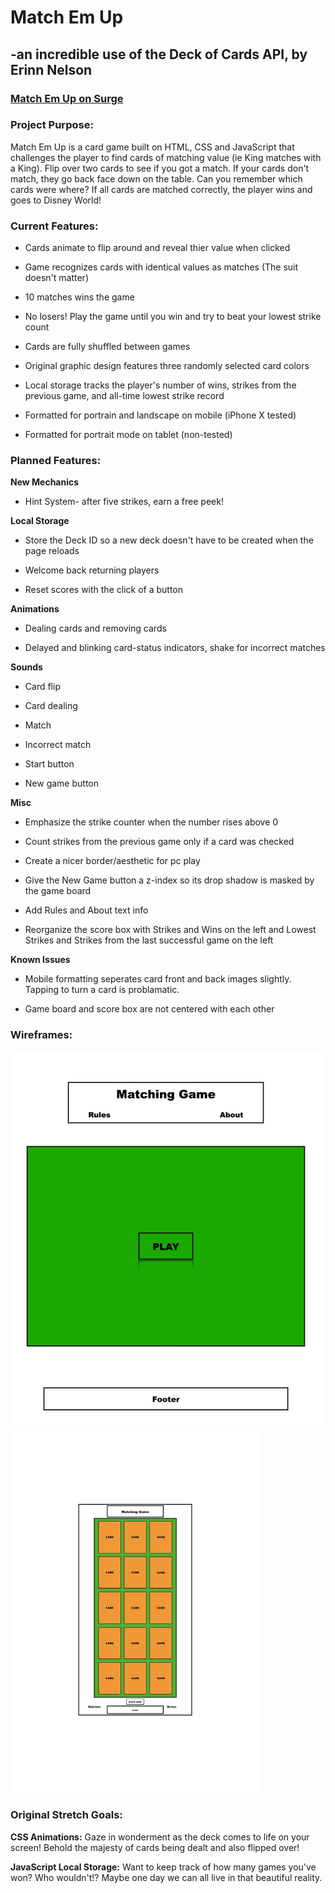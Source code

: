 # Match Em Up

## -an incredible use of the Deck of Cards API, by Erinn Nelson

### **[Match Em Up on Surge](https://http://cardmatch.surge.sh/ "A great game of memory")**


### **Project Purpose:**

Match Em Up is a card game built on HTML, CSS and JavaScript that challenges the player to find cards of matching value (ie King matches with a King). Flip over two cards to see if you got a match. If your cards don't match, they go back face down on the table. Can you remember which cards were where? If all cards are matched correctly, the player wins and goes to Disney World!

### **Current Features:**

* Cards animate to flip around and reveal thier value when clicked

* Game recognizes cards with identical values as matches (The suit doesn't matter)

* 10 matches wins the game

* No losers! Play the game until you win and try to beat your lowest strike count

* Cards are fully shuffled between games

* Original graphic design features three randomly selected card colors

* Local storage tracks the player's number of wins, strikes from the previous game, and all-time lowest strike record

* Formatted for portrain and landscape on mobile (iPhone X tested)

* Formatted for portrait mode on tablet (non-tested)

### **Planned Features:**

**New Mechanics**

* Hint System- after five strikes, earn a free peek!

**Local Storage**

* Store the Deck ID so a new deck doesn't have to be created when the page reloads

* Welcome back returning players

* Reset scores with the click of a button

**Animations**

* Dealing cards and removing cards

* Delayed and blinking card-status indicators, shake for incorrect matches

**Sounds**

* Card flip

* Card dealing

* Match

* Incorrect match

* Start button

* New game button

**Misc**

* Emphasize the strike counter when the number rises above 0

* Count strikes from the previous game only if a card was checked

* Create a nicer border/aesthetic for pc play

* Give the New Game button a z-index so its drop shadow is masked by the game board

* Add Rules and About text info

* Reorganize the score box with Strikes and Wins on the left and Lowest Strikes and Strikes from the last successful game on the left

**Known Issues**

* Mobile formatting seperates card front and back images slightly. Tapping to turn a card is problamatic.

* Game board and score box are not centered with each other

### **Wireframes:**

<img src="wireframes/wireframe_main.gif" alt="wireframe" width="500"/>
<img src="wireframes/wireframe_mobile.jpg" alt="mobile wireframe" width="400"/>

### **Original Stretch Goals:**

**CSS Animations:** Gaze in wonderment as the deck comes to life on your screen! Behold the majesty of cards being dealt and also flipped over!

**JavaScript Local Storage:** Want to keep track of how many games you've won? Who wouldn't!? Maybe one day we can all live in that beautiful reality.